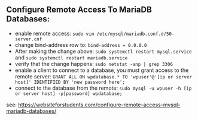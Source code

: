 ## Configure Remote Access To MariaDB Databases:
- enable remote access: `sudo vim /etc/mysql/mariadb.conf.d/50-server.cnf`
- change bind-address row to: `bind-address = 0.0.0.0`
- After making the change above: `sudo systemctl restart mysql.service` and `sudo systemctl restart mariadb.service`
- verify that the change happens: `sudo netstat -anp | grep 3306`
- enable a client to connect to a database, you must grant access to the remote server:
`GRANT ALL ON wpdatabase.* TO 'wpuser'@'[ip or server host]' IDENTIFIED BY 'new password here';`
- connect to the database from the remote: `sudo mysql -u wpuser -h [ip or server host] -p[password] wpdatabase;`

see: https://websiteforstudents.com/configure-remote-access-mysql-mariadb-databases/